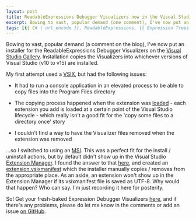 ```yaml
---
layout: post
title: ReadableExpressions Debugger Visualizers now in the Visual Studio Gallery
excerpt: Bowing to vast, popular demand (one comment), I've now put an installer for the ReadableExpressions Debugger Visualizers on the Visual Studio Gallery.
tags: [{{ C# | url_encode }}, ReadableExpressions, {{ Expression Trees | url_encode }}, {{ Programming Practices | url_encode }}]
---
```


Bowing to vast, popular demand (a comment on the blog), I've now put an installer for the 
ReadableExpressions Debugger Visualizers on the 
[Visual Studio Gallery](https://marketplace.visualstudio.com/items?itemName=vs-publisher-1232914.ReadableExpressionsVisualizers).
Installation copies the Visualizers into whichever versions of Visual Studio (v10 to v15) are installed.

My first attempt used a [VSIX](https://blogs.msdn.microsoft.com/quanto/2009/05/26/what-is-a-vsix/),
but had the following issues:

- It had to run a console application in an elevated process to be able to copy files into the 
  Program Files directory

- The copying process happened when the extension was [loaded](https://msdn.microsoft.com/en-ca/library/dd293638.aspx?f=255&MSPPError=-2147217396) - 
  each extension you add is loaded at a certain point of the Visual Studio lifecycle - which really 
  isn't a good fit for the 'copy some files to a directory once' story

- I couldn't find a way to have the Visualizer files removed when the extension was removed

...so I switched to using an [MSI](https://blogs.msdn.microsoft.com/visualstudio/2009/10/26/vsix-and-msi). 
This was a perfect fit for the install / uninstall actions, but by default didn't show up in the 
Visual Studio [Extension Manager](https://weblogs.asp.net/scottgu/visual-studio-2010-extension-manager-and-the-new-vs-2010-powercommands-extension).
I found the answer to that [here](https://blogs.msdn.microsoft.com/visualstudio/2009/10/26/vsix-and-msi),
and created an [extension.vsixmanifest](https://msdn.microsoft.com/en-us/library/ee943167.aspx) 
which the installer manually copies / removes from the appropriate place. As an aside, an extension 
won't show up in the Extension Manager if its vsixmanifest file is saved as UTF-8. Why would that 
happen? Who can say. I'm just recording it here for posterity.

So! Get your fresh-baked Expression Debugger Visualizers 
[here](https://marketplace.visualstudio.com/items?itemName=vs-publisher-1232914.ReadableExpressionsVisualizers), and if 
there's any problems, please do let me know in the comments or add an issue 
[on GitHub](https://github.com/agileobjects/ReadableExpressions/issues).